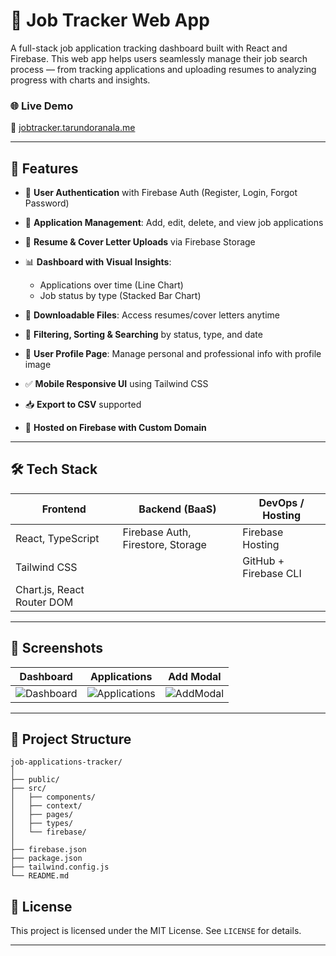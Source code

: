 # 💼 Job Tracker Web App

A full-stack job application tracking dashboard built with React and Firebase. This web app helps users seamlessly manage their job search process — from tracking applications and uploading resumes to analyzing progress with charts and insights.

### 🌐 Live Demo

🔗 [jobtracker.tarundoranala.me](https://jobtracker.tarundoranala.me)

---

## 📌 Features

* 🔐 **User Authentication** with Firebase Auth (Register, Login, Forgot Password)
* 📄 **Application Management**: Add, edit, delete, and view job applications
* 📁 **Resume & Cover Letter Uploads** via Firebase Storage
* 📊 **Dashboard with Visual Insights**:

  * Applications over time (Line Chart)
  * Job status by type (Stacked Bar Chart)
* 📂 **Downloadable Files**: Access resumes/cover letters anytime
* 🔎 **Filtering, Sorting & Searching** by status, type, and date
* 👤 **User Profile Page**: Manage personal and professional info with profile image
* ✅ **Mobile Responsive UI** using Tailwind CSS
* 📥 **Export to CSV** supported
* 🚀 **Hosted on Firebase with Custom Domain**

---

## 🛠 Tech Stack

| Frontend                   | Backend (BaaS)                    | DevOps / Hosting      |
| -------------------------- | --------------------------------- | --------------------- |
| React, TypeScript          | Firebase Auth, Firestore, Storage | Firebase Hosting      |
| Tailwind CSS               |                                   | GitHub + Firebase CLI |
| Chart.js, React Router DOM |                                   |                       |

---

## 📸 Screenshots

| Dashboard                                  | Applications                                    | Add Modal                               |
| ------------------------------------------ | ----------------------------------------------- | --------------------------------------- |
| ![Dashboard](assets/images/Jobtracker.png) | ![Applications](assets/images/applications.png) | ![AddModal](assets/images/addmodal.png) |

---

## 🧭 Project Structure

```
job-applications-tracker/
│
├── public/
├── src/
│   ├── components/
│   ├── context/
│   ├── pages/
│   ├── types/
│   └── firebase/
│
├── firebase.json
├── package.json
├── tailwind.config.js
└── README.md
```

## 📃 License

This project is licensed under the MIT License. See `LICENSE` for details.

---
